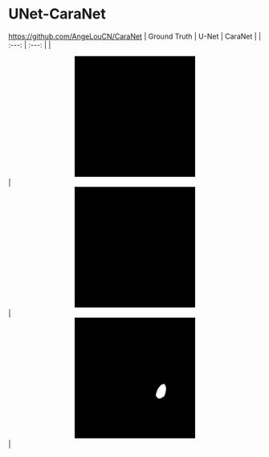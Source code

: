 # UNet-CaraNet
https://github.com/AngeLouCN/CaraNet
| Ground Truth | U-Net | CaraNet |
| :---: | :---: |
|<div align=center><img src="https://github.com/ytl0623/UNet-CaraNet/blob/main/mask.gif" width="240" alt="Result"/></div>|<div align=center><img src="https://github.com/ytl0623/UNet-CaraNet/blob/main/UNet.gif" width="240" alt="Result"/></div>|<div align=center><img src="https://github.com/ytl0623/UNet-CaraNet/blob/main/CaraNet.gif" width="240" alt="Result"/></div>|
